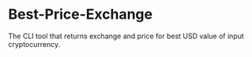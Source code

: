 # Best-Price-Exchange
The CLI tool that returns exchange and price for best USD value of input cryptocurrency.
